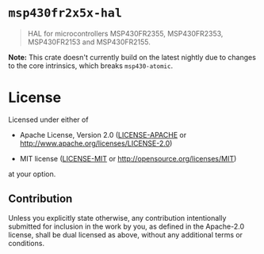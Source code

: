 # `msp430fr2x5x-hal`

> HAL for microcontrollers MSP430FR2355, MSP430FR2353, MSP430FR2153 and MSP430FR2155.

**Note:** This crate doesn't currently build on the latest nightly due to changes to the core intrinsics, which breaks `msp430-atomic`.

# License

Licensed under either of

- Apache License, Version 2.0 ([LICENSE-APACHE](LICENSE-APACHE) or
  http://www.apache.org/licenses/LICENSE-2.0)

- MIT license ([LICENSE-MIT](LICENSE-MIT) or http://opensource.org/licenses/MIT)

at your option.

## Contribution

Unless you explicitly state otherwise, any contribution intentionally submitted
for inclusion in the work by you, as defined in the Apache-2.0 license, shall be
dual licensed as above, without any additional terms or conditions.
